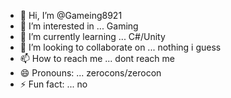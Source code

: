 - 👋 Hi, I’m @Gameing8921
- 👀 I’m interested in ... Gaming
- 🌱 I’m currently learning ... C#/Unity
- 💞️ I’m looking to collaborate on ... nothing i guess
- 📫 How to reach me ... dont reach me
- 😄 Pronouns: ... zerocons/zerocon
- ⚡ Fun fact: ... no

<!---
Gameing8921/Gameing8921 is a ✨ special ✨ repository because its `README.md` (this file) appears on your GitHub profile.
You can click the Preview link to take a look at your changes.
--->
